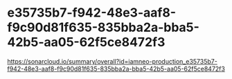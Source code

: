 # e35735b7-f942-48e3-aaf8-f9c90d81f635-835bba2a-bba5-42b5-aa05-62f5ce8472f3
https://sonarcloud.io/summary/overall?id=iamneo-production_e35735b7-f942-48e3-aaf8-f9c90d81f635-835bba2a-bba5-42b5-aa05-62f5ce8472f3

